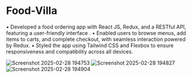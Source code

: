 # Food-Villa
• Developed a food ordering app with React JS, Redux, and a RESTful API, featuring a user-friendly interface .
• Enabled users to browse menus, add items to carts, and complete checkout, with seamless interaction powered by
Redux.
• Styled the app using Tailwind CSS and Flexbox to ensure responsiveness and compatibility across all devices.

![Screenshot 2025-02-28 194753](https://github.com/user-attachments/assets/36f0e8c0-4554-4765-9f61-aa839926194a)
![Screenshot 2025-02-28 194827](https://github.com/user-attachments/assets/b896a8b4-1663-4483-a2c7-af7586aba516)
![Screenshot 2025-02-28 194904](https://github.com/user-attachments/assets/7d5a0e88-aa61-496b-ac79-f2b99f175d94)
